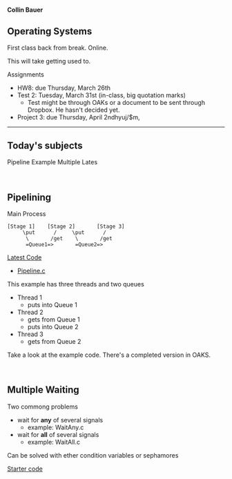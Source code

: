 #### Collin Bauer

## Operating Systems

First class back from break. Online.

This will take getting used to.

Assignments
- HW8: due Thursday, March 26th
- Test 2: Tuesday, March 31st (in-class, big quotation marks)
  - Test might be through OAKs or a document to be sent through Dropbox. He hasn't decided yet.
- Project 3: due Thursday, April 2ndhyuj/$m,

---


## Today's subjects
Pipeline Example
Multiple Lates

<br/>

## Pipelining


Main Process
```
[Stage 1]    [Stage 2]       [Stage 3]
     \put      /     \put      /    
      \       /get    \       /get
      =Queue1=>       =Queue2=>  
```
[Latest Code](https://lms.cofc.edu/d2l/le/content/231992/viewContent/2790903/View)
- [Pipeline.c](./examples/03-24/PipelineSoFar/Pipeline.c)


This example has three threads and two queues
- Thread 1
  - puts into Queue 1
- Thread 2
  - gets from Queue 1
  - puts into Queue 2
- Thread 3
  - gets from Queue 2

Take a look at the example code. There's a completed version in OAKS.


<br/>

## Multiple Waiting

Two commong problems
- wait for **any** of several signals
  - example: WaitAny.c
- wait for **all** of several signals
  - example: WaitAll.c

Can be solved with ether condition variables or sephamores

[Starter code](https://lms.cofc.edu/d2l/le/content/231992/viewContent/2790902/View)